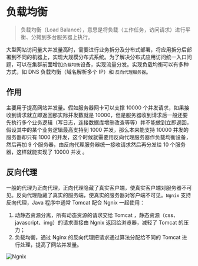 # 负载均衡

> 负载均衡（Load Balance），意思是将负载（工作任务，访问请求）进行平衡、分摊到多台服务器上执行。

大型网站访问量大并发量高时，需要进行业务拆分及分布式部署，将应用拆分后部署到不同的机器上，实现大规模分布式系统。为了解决分布式应用访问统一入口问题，可以在集群前面增加`负载均衡`设备，实现流量分发。实现负载均衡可以有多种方式，如 DNS 负载均衡（域名解析多个 IP）和 `反向代理服务器`。

## 作用

主要用于提高网站并发量。假如服务器网卡可以支撑 10000 个并发请求，如果接收到请求就立即返回那实际并发数就是 10000，但是服务器收到请求后一般还要先执行多个业务逻辑（写日志，连接数据库增删改查等等）并不能做到立即返回，假设其中的某个业务逻辑最高支持到 1000 并发，那么本来能支持 10000 并发的服务器却只有 1000 的并发，这个时候就需要用反向代理服务器作负载均衡设备，然后再加 9 个服务器，由反向代理服务器统一接收请求然后再分发给 10 个服务器，这样就能实现了 10000 并发  。

## 反向代理

一般的代理为正向代理，正向代理隐藏了真实客户端，使真实客户端对服务器不可见。反向代理隐藏了真实的服务端，使真实的服务器对客户端不可见。`Ngnix` 支持反向代理，Java 程序中通常 Tomcat 配合 Ngnix 一起使用：

1. 动静态资源分离，所有动态资源的请求交给 Tomcat ，静态资源（css、javascript、img）的请求直接由 Ngnix 返回给浏览器，减轻了 Tomcat 的压力；
2. 负载均衡，通过 Nginx 的反向代理把请求通过算法分配给不同的 Tomcat 进行处理，提高了网站并发量。

![Ngnix](http://wx3.sinaimg.cn/large/9e6aadb3gy1fn8akht6ksj20hr064mxd.jpg)





